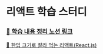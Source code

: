 # 리액트 학습 스터디

### [📌 학습 내용 정리 노션 링크](https://www.notion.so/dd055ee9f54445e89cd84d755071f7bd?pvs=4)

[📌 한입 크기로 잘라 먹는 리액트(React.js)](https://www.inflearn.com/course/%ED%95%9C%EC%9E%85-%EB%A6%AC%EC%95%A1%ED%8A%B8/dashboard)
